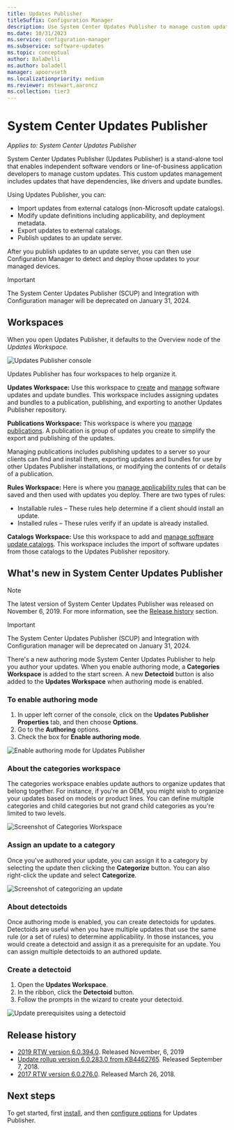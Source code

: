 ```yaml
---
title: Updates Publisher
titleSuffix: Configuration Manager
description: Use System Center Updates Publisher to manage custom updates
ms.date: 10/31/2023
ms.service: configuration-manager
ms.subservice: software-updates
ms.topic: conceptual
author: BalaDelli
ms.author: baladell
manager: apoorvseth
ms.localizationpriority: medium
ms.reviewer: mstewart,aaroncz 
ms.collection: tier3
---
```

# System Center Updates Publisher

*Applies to: System Center Updates Publisher*

System Center Updates Publisher (Updates Publisher) is a stand-alone tool that enables independent software vendors or line-of-business application developers to manage custom updates. This custom updates management includes updates that have dependencies, like drivers and update bundles.

Using Updates Publisher, you can:

-   Import updates from external catalogs (non-Microsoft update catalogs).
-   Modify update definitions including applicability, and deployment metadata.
-   Export updates to external catalogs.
-   Publish updates to an update server.

After you publish updates to an update server, you can then use Configuration Manager to detect and deploy those updates to your managed devices.

>[!Important] 
> The System Center Updates Publisher (SCUP) and Integration with Configuration manager will be deprecated on January 31, 2024. 

## Workspaces
When you open Updates Publisher, it defaults to the Overview node of the *Updates Workspace.*

![Updates Publisher console](media/console1.png)


Updates Publisher has four workspaces to help organize it.


**Updates Workspace:** Use this workspace to [create](create-updates-with-updates-publisher.md) and [manage](manage-updates-with-updates-publisher.md) software updates and update bundles. This workspace includes assigning updates and bundles to a publication, publishing, and exporting to another Updates Publisher repository.

**Publications Workspace:** This workspace is where you [manage publications](updates-publisher-publications.md). A publication is group of updates you create to simplify the export and publishing of the updates.

Managing publications includes publishing updates to a server so your clients can find and install them, exporting updates and bundles for use by other Updates Publisher installations, or modifying the contents of or details of a publication.

**Rules Workspace:** Here is where you [manage applicability rules](updates-publisher-applicability-rules.md) that can be saved and then used with updates you deploy. There are two types of rules:

-   Installable rules – These rules help determine if a client should install an update.
-   Installed rules – These rules verify if an update is already installed.

**Catalogs Workspace:** Use this workspace to add and [manage software update catalogs](updates-publisher-catalogs.md). This workspace includes the import of software updates from those catalogs to the Updates Publisher repository.

## What's new in System Center Updates Publisher

>[!NOTE] 
> The latest version of System Center Updates Publisher was released on November 6, 2019. For more information, see the [Release history](#release-history) section.

>[!Important] 
> The System Center Updates Publisher (SCUP) and Integration with Configuration manager will be deprecated on January 31, 2024. 

There's a new authoring mode System Center Updates Publisher to help you author your updates. When you enable authoring mode, a **Categories Workspace** is added to the start screen. A new **Detectoid** button is also added to the **Updates Workspace** when authoring mode is enabled.

### To enable authoring mode

1. In upper left corner of the console, click on the **Updates Publisher** **Properties** tab, and then choose **Options**.
1. Go to the **Authoring** options.
1. Check the box for **Enable authoring mode**.

![Enable authoring mode for Updates Publisher](media/scup-enable-authoring-mode.png)

### About the categories workspace

The categories workspace enables update authors to organize updates that belong together. For instance, if you're an OEM, you might wish to organize your updates based on models or product lines. You can define multiple categories and child categories but not grand child categories as you're limited to two levels.

![Screenshot of Categories Workspace](media/scup-categories-workspace.png)

### Assign an update to a category

Once you've authored your update, you can assign it to a category by selecting the update then clicking the **Categorize** button. You can also right-click the update and select **Categorize**.

![Screenshot of categorizing an update](media/scup-categorize-update.png)

### About detectoids

Once authoring mode is enabled, you can create detectoids for updates. Detectoids are useful when you have multiple updates that use the same rule (or a set of rules) to determine applicability. In those instances, you would create a detectoid and assign it as a prerequisite for an update. You can assign multiple detectoids to an authored update.


### Create a detectoid

1. Open the **Updates Workspace**.
1. In the ribbon, click the **Detectoid** button.
1. Follow the prompts in the wizard to create your detectoid.



![Update prerequisites using a detectoid](media/scup-detectoid-as-prerequisite.png)

## Release history

- [2019 RTW version 6.0.394.0](https://techcommunity.microsoft.com/t5/Configuration-Manager-Blog/SCUP-adds-support-for-update-categories/ba-p/990111). Released November, 6, 2019
- [Update rollup version 6.0.283.0 from KB4462765](https://support.microsoft.com/help/4462765/update-rollup-for-system-center-updates-publisher). Released September 7, 2018.
- [2017 RTW version 6.0.276.0](https://techcommunity.microsoft.com/t5/Configuration-Manager-Blog/System-Center-Updates-Publisher-adds-support-for-new-OSes/ba-p/274986). Released March 26, 2018.


## Next steps
To get started, first [install](install-updates-publisher.md), and then [configure options](updates-publisher-options.md) for Updates Publisher.
